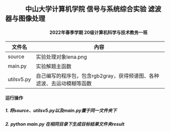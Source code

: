 ## &emsp;&emsp;&emsp;中山大学计算机学院 信号与系统综合实验 滤波器与图像处理

#### &emsp;&emsp;&emsp;&emsp;&emsp;&emsp;&emsp;&emsp;&emsp;&emsp;2022年春季学期 20级计算机科学与技术教务一班

| 文件名     | 內容                                                         |
| ---------- | ------------------------------------------------------------ |
| source     | 实验处理对象lena.png                                         |
| main.py    | 实验解题主函数                                               |
| utilsv5.py | 自己编写的程序包，包含rgb2gray，获得频谱图、各种滤波、去运动模糊等函数 |

 

#### 运行操作

##### 1. 将source、utilsv5.py以及main.py置于同一文件夹下

#####  2. python main.py 在相同目录下生成目标结果文件夹result

